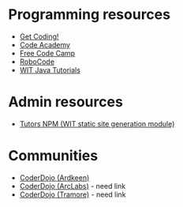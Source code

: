 # Programming resources

- [Get Coding!](http://getcodingkids.com)
- [Code Academy](https://www.codecademy.com/)
- [Free Code Camp](https://www.freecodecamp.org/)
- [RoboCode](http://robowiki.net/wiki/Robocode)
- [WIT Java Tutorials](https://tycourses.github.io/intro-to-coding/index.html)


# Admin resources

- [Tutors NPM (WIT static site generation module)](https://www.npmjs.com/package/tutors)


# Communities

- [CoderDojo (Ardkeen)](http://coderdojo.metawired.eu/)
- [CoderDojo (ArcLabs)]() - need link
- [CoderDojo (Tramore)]() - need link


